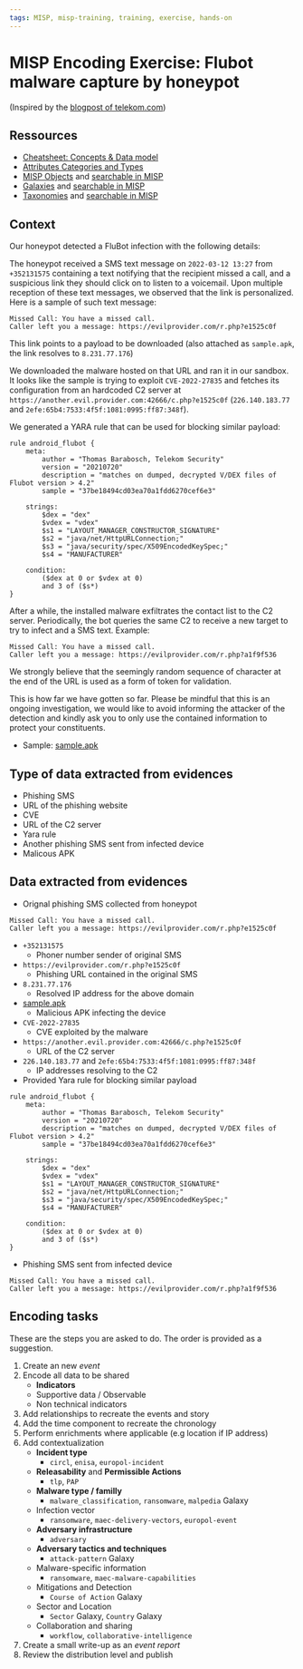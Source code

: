 ```yaml
---
tags: MISP, misp-training, training, exercise, hands-on
---
```

# MISP Encoding Exercise: Flubot malware capture by honeypot
(Inspired by the [blogpost of telekom.com](https://www.telekom.com/en/blog/group/article/flubot-under-the-microscope-636368))

## Ressources
- [Cheatsheet: Concepts & Data model](https://www.misp-project.org/misp-training/cheatsheet.pdf)
- [Attributes Categories and Types](https://iglocska.eu/pages/display/doc/categories_and_types)
- [MISP Objects](https://www.misp-project.org/objects.html) and [searchable in MISP](https://iglocska.eu/taxonomies/index)
- [Galaxies](https://www.misp-project.org/galaxy.html) and [searchable in MISP](https://iglocska.eu/galaxies/index)
- [Taxonomies](https://www.misp-project.org/taxonomies.html) and [searchable in MISP](https://iglocska.eu/taxonomies/index)


## Context
Our honeypot detected a FluBot infection with the following details:
 
The honeypot received a SMS text message on `2022-03-12 13:27` from `+352131575` containing a text notifying that the recipient missed a call, and a suspicious link they should click on to listen to a voicemail. Upon multiple reception of these text messages, we observed that the link is personalized. Here is a sample of such text message:
```
Missed Call: You have a missed call.
Caller left you a message: https://evilprovider.com/r.php?e1525c0f
```

This link points to a payload to be downloaded (also attached as `sample.apk`, the link resolves to `8.231.77.176`)

We downloaded the malware hosted on that URL and ran it in our sandbox. It looks like the sample is trying to exploit `CVE-2022-27835` and fetches its configuration from an hardcoded C2 server at `https://another.evil.provider.com:42666/c.php?e1525c0f` (`226.140.183.77` and `2efe:65b4:7533:4f5f:1081:0995:ff87:348f`).

We generated a YARA rule that can be used for blocking similar payload:
```
rule android_flubot {
    meta:
        author = "Thomas Barabosch, Telekom Security"
        version = "20210720"
        description = "matches on dumped, decrypted V/DEX files of Flubot version > 4.2"
        sample = "37be18494cd03ea70a1fdd6270cef6e3"

    strings:
        $dex = "dex"
        $vdex = "vdex"
        $s1 = "LAYOUT_MANAGER_CONSTRUCTOR_SIGNATURE"
        $s2 = "java/net/HttpURLConnection;"
        $s3 = "java/security/spec/X509EncodedKeySpec;"
        $s4 = "MANUFACTURER"

    condition:
        ($dex at 0 or $vdex at 0)
        and 3 of ($s*)
}
```

After a while, the installed malware exfiltrates the contact list to the C2 server.
Periodically, the bot queries the same C2 to receive a new target to try to infect and a SMS text.
Example:
```
Missed Call: You have a missed call.
Caller left you a message: https://evilprovider.com/r.php?a1f9f536
```

We strongly believe that the seemingly random sequence of character at the end of the URL is used as a form of token for validation.

This is how far we have gotten so far. Please be mindful that this is an ongoing investigation, we would like to avoid informing the attacker of the detection and kindly ask you to only use the contained information to protect your constituents.

- Sample: [sample.apk](https://cra.circl.lu/malicious.exe)

## Type of data extracted from evidences
- Phishing SMS
- URL of the phishing website
- CVE
- URL of the C2 server
- Yara rule
- Another phishing SMS sent from infected device
- Malicous APK

## Data extracted from evidences


- Orignal phishing SMS collected from honeypot
```
Missed Call: You have a missed call.
Caller left you a message: https://evilprovider.com/r.php?e1525c0f
```

- `+352131575`
    - Phoner number sender of original SMS
- `https://evilprovider.com/r.php?e1525c0f`
    - Phishing URL contained in the original SMS
- `8.231.77.176`
    - Resolved IP address for the above domain
- [sample.apk](https://cra.circl.lu/malicious.exe)
    - Malicious APK infecting the device
- `CVE-2022-27835`
    - CVE exploited by the malware
- `https://another.evil.provider.com:42666/c.php?e1525c0f`
    - URL of the C2 server
- `226.140.183.77` and `2efe:65b4:7533:4f5f:1081:0995:ff87:348f`
    - IP addresses resolving to the C2
- Provided Yara rule for blocking similar payload
```yara
rule android_flubot {
    meta:
        author = "Thomas Barabosch, Telekom Security"
        version = "20210720"
        description = "matches on dumped, decrypted V/DEX files of Flubot version > 4.2"
        sample = "37be18494cd03ea70a1fdd6270cef6e3"

    strings:
        $dex = "dex"
        $vdex = "vdex"
        $s1 = "LAYOUT_MANAGER_CONSTRUCTOR_SIGNATURE"
        $s2 = "java/net/HttpURLConnection;"
        $s3 = "java/security/spec/X509EncodedKeySpec;"
        $s4 = "MANUFACTURER"

    condition:
        ($dex at 0 or $vdex at 0)
        and 3 of ($s*)
}
```

- Phishing SMS sent from infected device
```
Missed Call: You have a missed call.
Caller left you a message: https://evilprovider.com/r.php?a1f9f536
```


## Encoding tasks
These are the steps you are asked to do. The order is provided as a suggestion.
1. Create an new *event*
2. Encode all data to be shared
    - **Indicators**
    - Supportive data / Observable
    - Non technical indicators
3. Add relationships to recreate the events and story
4. Add the time component to recreate the chronology
5. Perform enrichments where applicable (e.g location if IP address)
6. Add contextualization
    - **Incident type**
        - `circl`, `enisa`, `europol-incident`
    - **Releasability** and **Permissible Actions**
        - `tlp`, `PAP`
    - **Malware type / familly**
        - `malware_classification`, `ransomware`, `malpedia` Galaxy
    - Infection vector
        - `ransomware`, `maec-delivery-vectors`, `europol-event`
    - **Adversary infrastructure**
        - `adversary`
    - **Adversary tactics and techniques**
        - `attack-pattern` Galaxy
    - Malware-specific information
        - `ransomware`, `maec-malware-capabilities`
    - Mitigations and Detection
        - `Course of Action` Galaxy
    - Sector and Location
        - `Sector` Galaxy, `Country` Galaxy
    - Collaboration and sharing
        - `workflow`, `collaborative-intelligence`
7. Create a small write-up as an *event report*
8. Review the distribution level and publish
